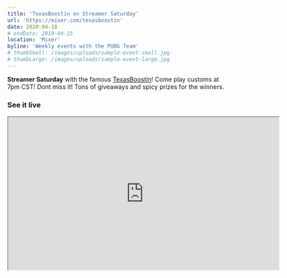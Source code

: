 ```yaml
---
title: 'TexasBoostin on Streamer Saturday'
url: 'https://mixer.com/texasboostin'
date: 2020-04-18
# endDate: 2019-04-15
location: 'Mixer'
byline: 'Weekly events with the PUBG Team'
# thumbSmall: /images/uploads/sample-event-small.jpg
# thumbLarge: /images/uploads/sample-event-large.jpg
---
```


**Streamer Saturday** with the famous [TexasBoostin](https://twitter.com/TexasBoostin)! Come play customs at 7pm CST!  Dont miss it! Tons of giveaways and spicy prizes for the winners.

### See it live
<iframe title="TexasBoostin's player frame" i18n-title="channel#ShareDialog:playerEmbedFrame|Embed player Frame copied from share dialog" allowfullscreen="true" src="https://mixer.com/embed/player/TexasBoostin?disableLowLatency=1" width="620" height="349"> </iframe>